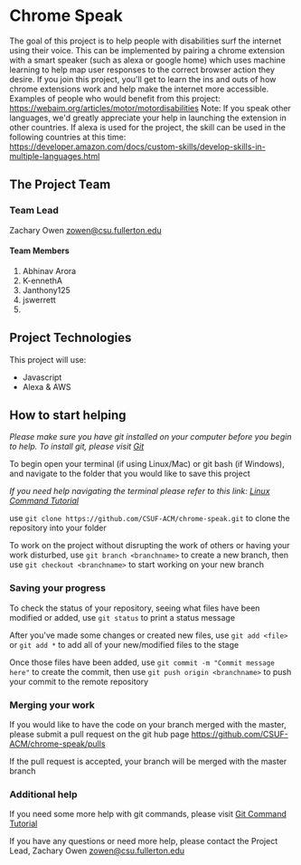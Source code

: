 # Chrome Speak

The goal of this project is to help people with disabilities surf the internet using their voice. This can be implemented by pairing a chrome extension with a smart speaker (such as alexa or google home) which uses machine learning to help map user responses to the correct browser action they desire. If you join this project, you'll get to learn the ins and outs of how chrome extensions work and help make the internet more accessible. Examples of people who would benefit from this project: https://webaim.org/articles/motor/motordisabilities Note: If you speak other languages, we'd greatly appreciate your help in launching the extension in other countries. If alexa is used for the project, the skill can be used in the following countries at this time: https://developer.amazon.com/docs/custom-skills/develop-skills-in-multiple-languages.html

## The Project Team

### Team Lead
Zachary Owen zowen@csu.fullerton.edu
#### Team Members
  1. Abhinav Arora
  2. K-ennethA
  3. Janthony125
  4. jswerrett
  5. 

## Project Technologies

This project will use:
  * Javascript
  * Alexa & AWS

## How to start helping
*Please make sure you have git installed on your computer before you begin to help. To install git, please visit [Git](https://git-scm.com/downloads)*

To begin open your terminal (if using Linux/Mac) or git bash (if Windows), and navigate to the folder that you would like to save this project

*If you need help navigating the terminal please refer to this link: [Linux Command Tutorial](https://maker.pro/linux/tutorial/basic-linux-commands-for-beginners)*

use `git clone https://github.com/CSUF-ACM/chrome-speak.git` to clone the repository into your folder

To work on the project without disrupting the work of others or having your work disturbed, use `git branch <branchname>` to create a new branch, then use `git checkout <branchname>` to start working on your new branch

### Saving your progress

To check the status of your repository, seeing what files have been modified or added, use `git status` to print a status message

After you've made some changes or created new files, use `git add <file>` or `git add *` to add all of your new/modified files to the stage

Once those files have been added, use `git commit -m "Commit message here"` to create the commit, then use `git push origin <branchname>` to push your commit to the remote repository

### Merging your work

If you would like to have the code on your branch merged with the master, please submit a pull request on the git hub page https://github.com/CSUF-ACM/chrome-speak/pulls

If the pull request is accepted, your branch will be merged with the master branch

### Additional help

If you need some more help with git commands, please visit [Git Command Tutorial](https://confluence.atlassian.com/bitbucketserver/basic-git-commands-776639767.html)

If you have any questions or need more help, please contact the Project Lead, Zachary Owen zowen@csu.fullerton.edu

